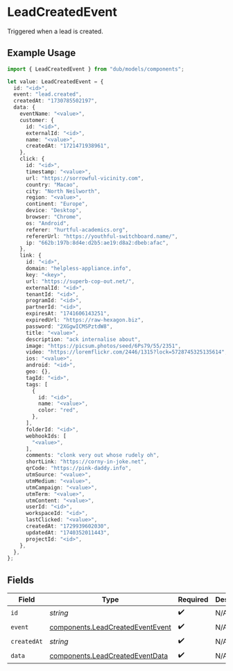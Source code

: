 # LeadCreatedEvent

Triggered when a lead is created.

## Example Usage

```typescript
import { LeadCreatedEvent } from "dub/models/components";

let value: LeadCreatedEvent = {
  id: "<id>",
  event: "lead.created",
  createdAt: "1730785502197",
  data: {
    eventName: "<value>",
    customer: {
      id: "<id>",
      externalId: "<id>",
      name: "<value>",
      createdAt: "1721471938961",
    },
    click: {
      id: "<id>",
      timestamp: "<value>",
      url: "https://sorrowful-vicinity.com",
      country: "Macao",
      city: "North Neilworth",
      region: "<value>",
      continent: "Europe",
      device: "Desktop",
      browser: "Chrome",
      os: "Android",
      referer: "hurtful-academics.org",
      refererUrl: "https://youthful-switchboard.name/",
      ip: "662b:197b:8d4e:d2b5:ae19:d8a2:dbeb:afac",
    },
    link: {
      id: "<id>",
      domain: "helpless-appliance.info",
      key: "<key>",
      url: "https://superb-cop-out.net/",
      externalId: "<id>",
      tenantId: "<id>",
      programId: "<id>",
      partnerId: "<id>",
      expiresAt: "1741606143251",
      expiredUrl: "https://raw-hexagon.biz",
      password: "2XGgwICMSPztdW8",
      title: "<value>",
      description: "ack internalise about",
      image: "https://picsum.photos/seed/6Ps79/55/2351",
      video: "https://loremflickr.com/2446/1315?lock=5728745325135614",
      ios: "<value>",
      android: "<id>",
      geo: {},
      tagId: "<id>",
      tags: [
        {
          id: "<id>",
          name: "<value>",
          color: "red",
        },
      ],
      folderId: "<id>",
      webhookIds: [
        "<value>",
      ],
      comments: "clonk very out whose rudely oh",
      shortLink: "https://corny-in-joke.net",
      qrCode: "https://pink-daddy.info",
      utmSource: "<value>",
      utmMedium: "<value>",
      utmCampaign: "<value>",
      utmTerm: "<value>",
      utmContent: "<value>",
      userId: "<id>",
      workspaceId: "<id>",
      lastClicked: "<value>",
      createdAt: "1729939602030",
      updatedAt: "1740352011443",
      projectId: "<id>",
    },
  },
};
```

## Fields

| Field                                                                                | Type                                                                                 | Required                                                                             | Description                                                                          |
| ------------------------------------------------------------------------------------ | ------------------------------------------------------------------------------------ | ------------------------------------------------------------------------------------ | ------------------------------------------------------------------------------------ |
| `id`                                                                                 | *string*                                                                             | :heavy_check_mark:                                                                   | N/A                                                                                  |
| `event`                                                                              | [components.LeadCreatedEventEvent](../../models/components/leadcreatedeventevent.md) | :heavy_check_mark:                                                                   | N/A                                                                                  |
| `createdAt`                                                                          | *string*                                                                             | :heavy_check_mark:                                                                   | N/A                                                                                  |
| `data`                                                                               | [components.LeadCreatedEventData](../../models/components/leadcreatedeventdata.md)   | :heavy_check_mark:                                                                   | N/A                                                                                  |